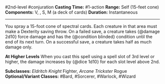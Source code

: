 #2nd-level #conjuration
**Casting Time:** #1-action
**Range:** Self (15-feet cone)
**Components:** V, , S, M (a deck of cards)
**Duration:** Instantaneous

---

You spray a 15-foot cone of spectral cards. Each creature in that area must make a Dexterity saving throw. On a failed save, a creature takes {@damage 2d10} force damage and has the {@condition blinded} condition until the end of its next turn. On a successful save, a creature takes half as much damage only.

**At Higher Levels**
When you cast this spell using a spell slot of 3rd level or higher, the damage increases by {@dice 1d10} for each slot level above 2nd.

**Subclasses:** *Eldritch Knight* Fighter, *Arcane Trickster* Rogue
**Optional/Variant Classes:** #Bard, #Sorcerer, #Warlock, #Wizard
